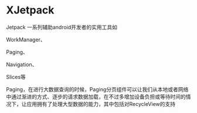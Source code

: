 # XJetpack
Jetpack 一系列辅助android开发者的实用工具如

WorkManager、

Paging、

Navigation、

Slices等

Paging，在进行大数据查询的时候，Paging分页组件可以让我们从本地或者网络中通过渐进的方式、逐步的请求数据加载，在不过多增加设备负担或等待时间的情况下，让应用拥有了处理大型数据的能力，其中包括对RecycleView的支持
